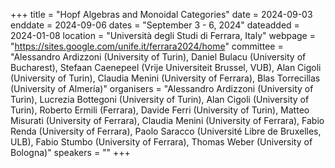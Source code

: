 +++
title = "Hopf Algebras and Monoidal Categories"
date = 2024-09-03
enddate = 2024-09-06
dates = "September 3 - 6, 2024"
dateadded = 2024-01-08
location = "Università degli Studi di Ferrara, Italy"
webpage = "https://sites.google.com/unife.it/ferrara2024/home"
committee = "Alessandro Ardizzoni (University of Turin), Daniel Bulacu (University of Bucharest), Stefaan Caenepeel (Vrije Universiteit Brussel, VUB), Alan Cigoli (University of Turin), Claudia Menini (University of Ferrara), Blas Torrecillas (University of Almería)"
organisers = "Alessandro Ardizzoni (University of Turin), Lucrezia Bottegoni (University of Turin), Alan Cigoli (University of Turin), Roberto Ermili (Ferrara), Davide Ferri (University of Turin), Matteo Misurati (University of Ferrara), Claudia Menini (University of Ferrara), Fabio Renda (University of Ferrara), Paolo Saracco (Université Libre de Bruxelles, ULB), Fabio Stumbo (University of Ferrara), Thomas Weber (University of Bologna)"
speakers = ""
+++
